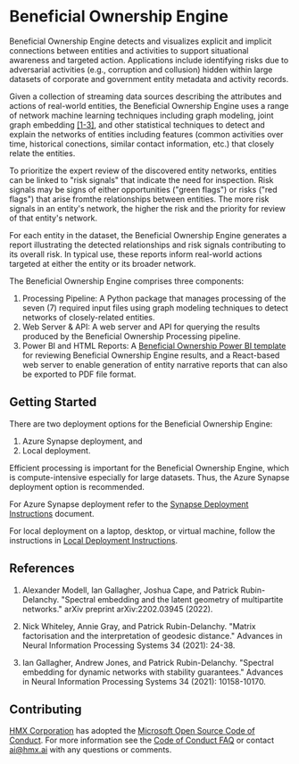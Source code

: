 # Beneficial Ownership Engine

Beneficial Ownership Engine detects and visualizes explicit and implicit connections between entities and activities to support situational awareness and targeted action. Applications include identifying risks due to adversarial activities (e.g., corruption and collusion) hidden within large datasets of corporate and government entity metadata and activity records.

Given a collection of streaming data sources describing the attributes and actions of real-world entities, the Beneficial Ownership Engine uses a range of network machine learning techniques including graph modeling, joint graph embedding [[1-3]](#references), and other statistical techniques to detect and explain the networks of entities including features (common activities over time, historical conections, similar contact information, etc.) that closely relate the entities.

To prioritize the expert review of the discovered entity networks, entities can be linked to "risk signals" that indicate the need for inspection. Risk signals may be signs of either opportunities ("green flags") or risks ("red flags") that arise fromthe relationships between entities. The more risk signals in an entity's network, the higher the risk and the priority for review of that entity's network.

For each entity in the dataset, the Beneficial Ownership Engine generates a report illustrating the detected relationships and risk signals contributing to its overall risk. In typical use, these reports inform real-world actions targeted at either the entity or its broader network.

The Beneficial Ownership Engine comprises three components:

1. Processing Pipeline: A Python package that manages processing of the seven (7) required input files using graph modeling techniques to detect networks of closely-related entities.
2. Web Server & API: A web server and API for querying the results produced by the Beneficial Ownership Processing pipeline.
3. Power BI and HTML Reports: A [Beneficial Ownership Power BI template](https://github.com/mbarnettHMX/beneficial-ownership-engine/tree/main/powerbi) for reviewing Beneficial Ownership Engine results, and a React-based web server to enable generation of entity narrative reports that can also be exported to PDF file format.

## Getting Started

There are two deployment options for the Beneficial Ownership Engine:

1. Azure Synapse deployment, and
2. Local deployment.

Efficient processing is important for the Beneficial Ownership Engine, which is compute-intensive especially for large datasets. Thus, the Azure Synapse deployment option is recommended.

For Azure Synapse deployment refer to the [Synapse Deployment Instructions](https://github.com/mbarnettHMX/beneficial-ownership-engine/blob/main/docs/deployment/SYNAPSE_DEPLOY.md) document.

For local deployment on a laptop, desktop, or virtual machine, follow the instructions in [Local Deployment Instructions](https://github.com/mbarnettHMX/beneficial-ownership-engine/blob/main/docs/deployment/LOCAL_DEPLOY.md).

## References

1. Alexander Modell, Ian Gallagher, Joshua Cape, and Patrick Rubin-Delanchy. "Spectral embedding and the latent geometry of multipartite networks." arXiv preprint arXiv:2202.03945 (2022).

2. Nick Whiteley, Annie Gray, and Patrick Rubin-Delanchy. "Matrix factorisation and the interpretation of geodesic distance." Advances in Neural Information Processing Systems 34 (2021): 24-38.

3. Ian Gallagher, Andrew Jones, and Patrick Rubin-Delanchy. "Spectral embedding for dynamic networks with stability guarantees." Advances in Neural Information Processing Systems 34 (2021): 10158-10170.

## Contributing

[HMX Corporation](https://hmx.ai) has adopted the [Microsoft Open Source Code of Conduct](https://opensource.microsoft.com/codeofconduct/). For more information see the [Code of Conduct FAQ](https://opensource.microsoft.com/codeofconduct/faq/) or contact [ai@hmx.ai](mailto:ai@hmx.ai) with any questions or comments.

